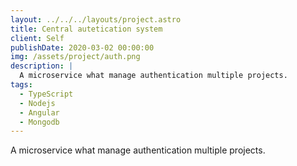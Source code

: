 ```yaml
---
layout: ../../../layouts/project.astro
title: Central autetication system
client: Self
publishDate: 2020-03-02 00:00:00
img: /assets/project/auth.png
description: |
  A microservice what manage authentication multiple projects.
tags:
  - TypeScript
  - Nodejs
  - Angular
  - Mongodb
---
```


A microservice what manage authentication multiple projects.
